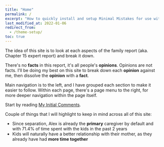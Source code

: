 ```yaml
---
title: "Home"
permalink: /
excerpt: "How to quickly install and setup Minimal Mistakes for use with GitHub Pages."
last_modified_at: 2022-01-06
redirect_from:
  - /theme-setup/
toc: true
---
```


[//]: # (margin:top right bottom left)

The idea of this site is to look at each aspects of the family report (aka. Chapter 15 expert report) and break it down. 

There's no **facts** in this report, it's all people's **opinions**. Opinions are not facts. I'll be doing my best on this site to break down each **opinion** against me, then dissolve the **opinion** with a **fact**. 

Main navigation is to the left, and I have grouped each section to make it easier to follow. Within each page, there's a page menu to the right, for more deeper navigation within the page itself. 

Start by reading [My Initial Comments](/marcseparation/my_initial_comments/). 

Couple of things that I will highlight to keep in mind across all of this site:

- Since separation, Alex is already the **primary** caregiver by default and with 71.4% of time spent with the kids in the past 2 years
- Kids will naturally have a better relationship with their mother, as they already have had **more time together**